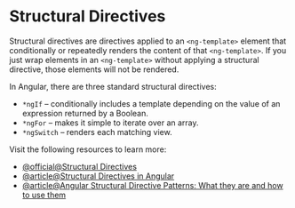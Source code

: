 # Structural Directives

Structural directives are directives applied to an `<ng-template>` element that conditionally or repeatedly renders the content of that `<ng-template>`. If you just wrap elements in an `<ng-template>` without applying a structural directive, those elements will not be rendered.

In Angular, there are three standard structural directives:

- `*ngIf` – conditionally includes a template depending on the value of an expression returned by a Boolean.
- `*ngFor` – makes it simple to iterate over an array.
- `*ngSwitch` – renders each matching view.

Visit the following resources to learn more:

- [@official@Structural Directives](https://angular.dev/guide/directives/structural-directives)
- [@article@Structural Directives in Angular](https://medium.com/@eugeniyoz/structural-directives-in-angular-61fe522f3427)
- [@article@Angular Structural Directive Patterns: What they are and how to use them](https://www.freecodecamp.org/news/angular-structural-directive-patterns-what-they-are-and-how-to-use-them/)
